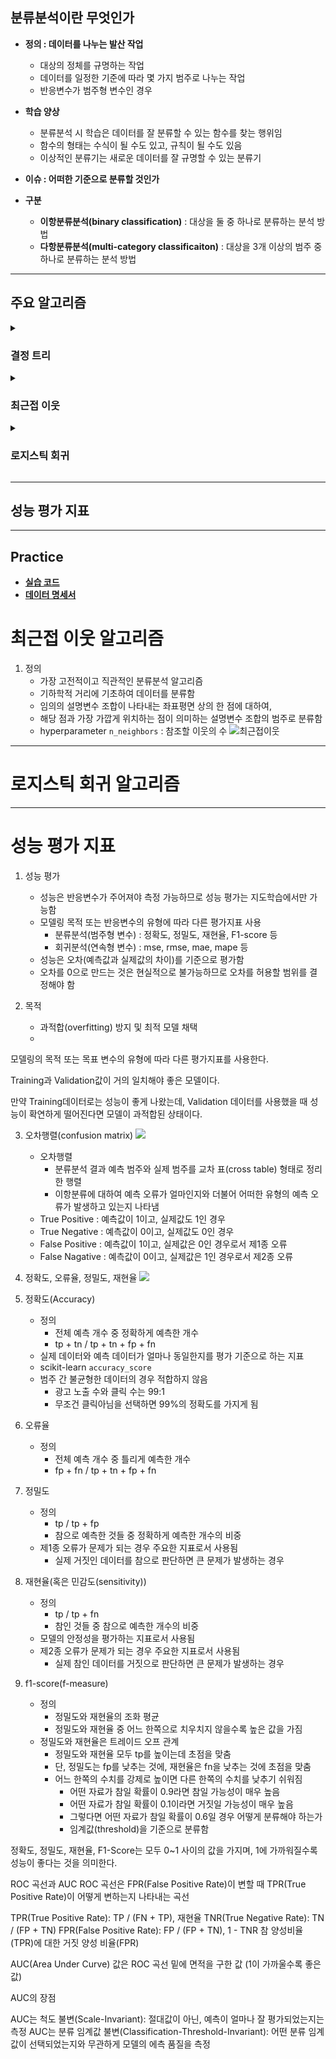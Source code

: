 ## 분류분석이란 무엇인가

- **정의 : 데이터를 나누는 발산 작업**
    - 대상의 정체를 규명하는 작업
    - 데이터를 일정한 기준에 따라 몇 가지 범주로 나누는 작업
    - 반응변수가 범주형 변수인 경우

- **학습 양상**
    - 분류분석 시 학습은 데이터를 잘 분류할 수 있는 함수를 찾는 행위임
    - 함수의 형태는 수식이 될 수도 있고, 규칙이 될 수도 있음
    - 이상적인 분류기는 새로운 데이터를 잘 규명할 수 있는 분류기

- **이슈 : 어떠한 기준으로 분류할 것인가** 

- **구분**
    - **이항분류분석(binary classification)** : 대상을 둘 중 하나로 분류하는 분석 방법
    - **다항분류분석(multi-category classificaiton)** : 대상을 3개 이상의 범주 중 하나로 분류하는 분석 방법

---

## 주요 알고리즘

<details><summary><h3>결정 트리</h3></summary>

- **정의**
    - 정의 : 데이터에 내재된 규칙을 발견하여 수형도 기반의 분류 규칙을 세우고 데이터를 분류하는 알고리즘
    
    - 주요 이슈 : 트리를 어떻게 분할할 것인가
        - 가지를 몇 번 뻗을 것인가
        - 한 범주당 데이터가 몇 개 남았을 때 가지치기를 멈출 것인가
    
    - 주의 사항
        - node가 깊어질수록 성능이 저하될 수 있음
        - 범주마다 균일한 데이터 세트를 구성할 수 있도록 하이퍼파라미터를 설정해야 함

- **구조**
    ![](image.png)
    - root node : 최상위 노드
    - decision node : 규칙 노드
    - leaf node : 최종 범주
    - gini : 데이터 분포의 균일도
    - samles : 임의의 규칙에 대하여 해당 규칙을 만족하는 데이터 건수
    - value : 각 범주의 데이터 건수

- **지니계수**
    - **균일도**
        - 정의 : leaf node에 각 범주에 해당하는 데이터만 포함되어 있는가
            - `color`을 기준으로 바둑알을 구분한다고 가정하자
            - 범주로는 `black` , `white` 가 존재함
            - 범주 `black`에 검정색 바둑알만 포함되어 있다면 균일도가 높다고 해석함
            - 범주 `black`에 흰색 바둑알이 많이 섞여 있을수록 균일도가 낮다고 해석함
        
        - decision node에서는 균일도가 높은 데이터 셋을 먼저 분류할 수 있도록 규칙을 구성함

    - **지니계수**
        - 정의 : 균일도를 측정하는 방법 혹은 불순도를 측정하는 방법
            - 지니계수가 높을수록 균일도가 낮고, 불순도가 높다고 해석함
            - 본래 경제학에서 불평등 지수를 나타낼 때 사용하는 지수였음
            - 0에 가까울수록 평등하고, 1에 가까울수록 불평등하다고 해석했음
        
        - 결정 트리는 지니계수를 낮추는 방향으로 가지치기를 진행함
            - 데이터 셋을 분할하는 데 가장 좋은 조건인 지니계수가 낮은 조건을 찾음
            - 해당 조건에 기초하여 데이터 셋을 하위 노드에 반복적으로 분할함
            - 모든 데이터가 특정 범주에 속하게 되면 분할을 중지함

</details>

<details><summary><h3>최근접 이웃</h3></summary>

</details>

<details><summary><h3>로지스틱 회귀</h3></summary>

</details>

---

## 성능 평가 지표

---

## Practice

- [**실습 코드**]()
- [**데이터 명세서**]()







# 최근접 이웃 알고리즘
1. 정의
    - 가장 고전적이고 직관적인 분류분석 알고리즘
    - 기하학적 거리에 기초하여 데이터를 분류함
    - 임의의 설명변수 조합이 나타내는 좌표평면 상의 한 점에 대하여,
    - 해당 점과 가장 가깝게 위치하는 점이 의미하는 설명변수 조합의 범주로 분류함
    - hyperparameter `n_neighbors` : 참조할 이웃의 수
    ![최근접이웃](https://miro.medium.com/max/405/0*QyWp7J6eSz0tayc0.png)

---

# 로지스틱 회귀 알고리즘


---

# 성능 평가 지표

1. 성능 평가
    - 성능은 반응변수가 주어져야 측정 가능하므로 성능 평가는 지도학습에서만 가능함
    - 모델링 목적 또는 반응변수의 유형에 따라 다른 평가지표 사용
        - 분류분석(범주형 변수) : 정확도, 정밀도, 재현율, F1-score 등
        - 회귀분석(연속형 변수) : mse, rmse, mae, mape 등
    - 성능은 오차(예측값과 실제값의 차이)를 기준으로 평가함
    - 오차를 0으로 만드는 것은 현실적으로 불가능하므로 오차를 허용할 범위를 결정해야 함

2. 목적
    - 과적합(overfitting) 방지 및 최적 모델 채택
    - 

모델링의 목적 또는 목표 변수의 유형에 따라 다른 평가지표를 사용한다.

Training과 Validation값이 거의 일치해야 좋은 모델이다.

만약 Training데이터로는 성능이 좋게 나왔는데, Validation 데이터를 사용했을 때 성능이 확연하게 떨어진다면 모델이 과적합된 상태이다.

3. 오차행렬(confusion matrix)
    ![](https://miro.medium.com/max/1400/1*4c3YSE9UrrmulLu0K66g1Q.png)
    - 오차행렬
        - 분류분석 결과 예측 범주와 실제 범주를 교차 표(cross table) 형태로 정리한 행렬
        - 이항분류에 대하여 예측 오류가 얼마인지와 더불어 어떠한 유형의 예측 오류가 발생하고 있는지 나타냄
    - True Positive : 예측값이 1이고, 실제값도 1인 경우
    - True Negative : 예측값이 0이고, 실제값도 0인 경우
    - False Positive : 예측값이 1이고, 실제값은 0인 경우로서 제1종 오류
    - False Nagative : 예측값이 0이고, 실제값은 1인 경우로서 제2종 오류

4. 정확도, 오류율, 정밀도, 재현율
    ![](https://2.bp.blogspot.com/-EvSXDotTOwc/XMfeOGZ-CVI/AAAAAAAAEiE/oePFfvhfOQM11dgRn9FkPxlegCXbgOF4QCLcBGAs/s1600/confusionMatrxiUpdated.jpg)

5. 정확도(Accuracy)
    - 정의
        - 전체 예측 개수 중 정확하게 예측한 개수
        - tp + tn / tp + tn + fp + fn 
    - 실제 데이터와 예측 데이터가 얼마나 동일한지를 평가 기준으로 하는 지표
    - scikit-learn `accuracy_score`
    - 범주 간 불균형한 데이터의 경우 적합하지 않음
        - 광고 노출 수와 클릭 수는 99:1
        - 무조건 클릭아님을 선택하면 99%의 정확도를 가지게 됨

6. 오류율
    - 정의
        - 전체 예측 개수 중 틀리게 예측한 개수
        - fp + fn / tp + tn + fp + fn

6. 정밀도
    - 정의
        - tp / tp + fp
        - 참으로 예측한 것들 중 정확하게 예측한 개수의 비중
    - 제1종 오류가 문제가 되는 경우 주요한 지표로서 사용됨
        - 실제 거짓인 데이터를 참으로 판단하면 큰 문제가 발생하는 경우

7. 재현율(혹은 민감도(sensitivity))
    - 정의
        - tp / tp + fn
        - 참인 것들 중 참으로 예측한 개수의 비중
    - 모델의 안정성을 평가하는 지표로서 사용됨
    - 제2종 오류가 문제가 되는 경우 주요한 지표로서 사용됨
        - 실제 참인 데이터를 거짓으로 판단하면 큰 문제가 발생하는 경우

8. f1-score(f-measure)
    - 정의
        - 정밀도와 재현율의 조화 평균
        - 정밀도와 재현율 중 어느 한쪽으로 치우치지 않을수록 높은 값을 가짐
    - 정밀도와 재현율은 트레이드 오프 관계
        - 정밀도와 재현율 모두 tp를 높이는데 초점을 맞춤
        - 단, 정밀도는 fp를 낮추는 것에, 재현율은 fn을 낮추는 것에 초점을 맞춤
        - 어느 한쪽의 수치를 강제로 높이면 다른 한쪽의 수치를 낮추기 쉬워짐
            - 어떤 자료가 참일 확률이 0.9라면 참일 가능성이 매우 높음
            - 어떤 자료가 참일 확률이 0.1이라면 거짓일 가능성이 매우 높음
            - 그렇다면 어떤 자료가 참일 확률이 0.6일 경우 어떻게 분류해야 하는가
            - 임계값(threshold)을 기준으로 분류함








정확도, 정밀도, 재현율, F1-Score는 모두 0~1 사이의 값을 가지며, 1에 가까워질수록 성능이 좋다는 것을 의미한다.

ROC 곡선과 AUC
ROC 곡선은 FPR(False Positive Rate)이 변할 때 TPR(True Positive Rate)이 어떻게 변하는지 나타내는 곡선

TPR(True Positive Rate): TP / (FN + TP), 재현율
TNR(True Negative Rate): TN / (FP + TN)
FPR(False Positive Rate): FP / (FP + TN), 1 - TNR
참 양성비율(TPR)에 대한 거짓 양성 비율(FPR)

AUC(Area Under Curve) 값은 ROC 곡선 밑에 면적을 구한 값 (1이 가까울수록 좋은 값)

AUC의 장점

AUC는 척도 불변(Scale-Invariant): 절대값이 아닌, 예측이 얼마나 잘 평가되었는지는 측정
AUC는 분류 임계값 불변(Classification-Threshold-Invariant): 어떤 분류 임계값이 선택되었는지와 무관하게 모델의 에측 품질을 측정